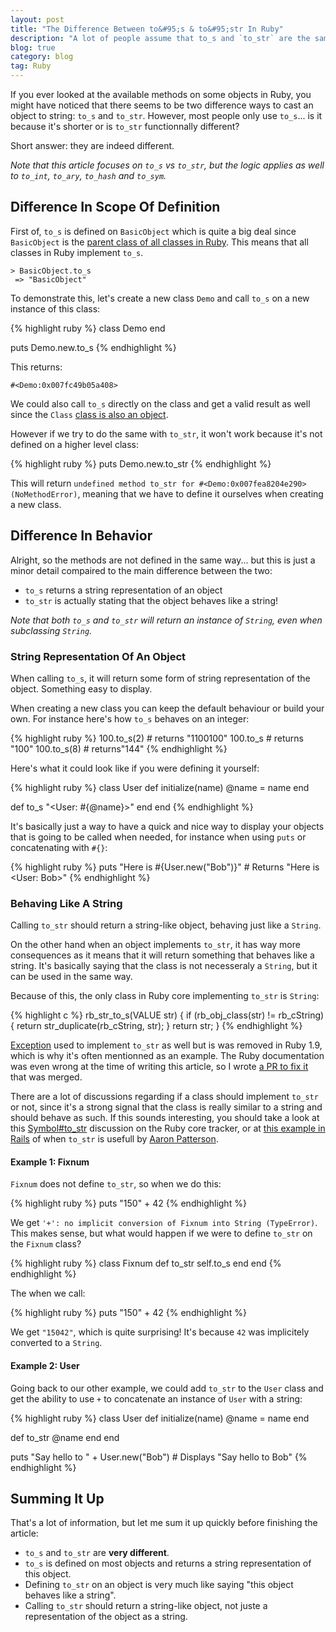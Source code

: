 ```yaml
---
layout: post
title: "The Difference Between to&#95;s & to&#95;str In Ruby"
description: "A lot of people assume that to_s and `to_str` are the same methods, but the difference between them is actually quite major."
blog: true
category: blog
tag: Ruby
---
```


If you ever looked at the available methods on some objects in Ruby, you might have noticed that there seems to be two difference ways to cast an object to string: `to_s` and `to_str`. However, most people only use `to_s`... is it because it's shorter or is `to_str` functionnally different?

Short answer: they are indeed different.

_Note that this article focuses on `to_s` vs  `to_str`, but the logic applies as well to `to_int`, `to_ary`, `to_hash` and `to_sym`._

## Difference In Scope Of Definition

First of, `to_s` is defined on `BasicObject` which is quite a big deal since `BasicObject` is the [parent class of all classes in Ruby][1]. This means that all classes in Ruby implement `to_s`. 

	> BasicObject.to_s
	 => "BasicObject"

To demonstrate this, let's create a new class `Demo` and call `to_s` on a new instance of this class:

{% highlight ruby %}
class Demo
end

puts Demo.new.to_s
{% endhighlight %}

This returns:

	#<Demo:0x007fc49b05a408>

We could also call `to_s` directly on the class and get a valid result as well since the `Class` [class is also an object][2].

However if we try to do the same with `to_str`, it won't work because it's not defined on a higher level class:

{% highlight ruby %}
puts Demo.new.to_str
{% endhighlight %}

This will return `undefined method to_str for #<Demo:0x007fea8204e290> (NoMethodError)`, meaning that we have to define it ourselves when creating a new class.

## Difference In Behavior

Alright, so the methods are not defined in the same way... but this is just a minor detail compaired to the main difference between the two: 

- `to_s` returns a string representation of an object
- `to_str` is actually stating that the object behaves like a string!

_Note that both `to_s` and `to_str` will return an instance of `String`, even when subclassing `String`._

### String Representation Of An Object

When calling `to_s`, it will return some form of string representation of the object. Something easy to display.

When creating a new class you can keep the default behaviour or build your own. For instance here's how `to_s` behaves on an integer:

{% highlight ruby %}
100.to_s(2) # returns "1100100"
100.to_s # returns "100"
100.to_s(8) # returns"144"
{% endhighlight %}

Here's what it could look like if you were defining it yourself:

{% highlight ruby %}
class User
  def initialize(name)
   @name = name
  end

  def to_s
   "<User: #{@name}>"
  end
end
{% endhighlight %}

It's basically just a way to have a quick and nice way to display your objects that is going to be called when needed, for instance when using `puts` or concatenating with  `#{}`:

{% highlight ruby %}
puts "Here is #{User.new("Bob")}" # Returns "Here is <User: Bob>"
{% endhighlight %}

### Behaving Like A String

Calling `to_str` should return a string-like object, behaving just like a `String`.

On the other hand when an object implements `to_str`, it has way more consequences as it means that it will return something that behaves like a string. It's basically saying that the class is not necesseraly a `String`, but it can be used in the same way. 


Because of this, the only class in Ruby core implementing `to_str` is `String`:

{% highlight c %}
rb_str_to_s(VALUE str)
{
 if (rb_obj_class(str) != rb_cString) {
    return str_duplicate(rb_cString, str);
 }
 return str;
}
{% endhighlight %}

[Exception][3] used to implement `to_str` as well but is was removed in Ruby 1.9, which is why it's often mentionned as an example. The Ruby documentation was even wrong at the time of writing this article, so I wrote [a PR to fix it][4] that was merged.

There are a lot of discussions regarding if a class should implement `to_str` or not,  since it's a strong signal that the class is really similar to a string and should behave as such. If this sounds interesting, you should take a look at this [Symbol#to_str][5] discussion on the Ruby core tracker, or at [this example in Rails][6] of when `to_str` is usefull by [Aaron Patterson][7].

#### Example 1: Fixnum

`Fixnum` does not define `to_str`, so when we do this:

{% highlight ruby %}
puts "150" + 42
{% endhighlight %}

We get `'+': no implicit conversion of Fixnum into String (TypeError)`. This makes sense, but what would happen if we were to define `to_str` on the `Fixnum` class?

{% highlight ruby %}
class Fixnum
  def to_str
   self.to_s
  end
end
 {% endhighlight %}

The when we call:

{% highlight ruby %}
puts "150" + 42
{% endhighlight %}

We get `"15042"`, which is quite surprising! It's because `42` was implicitely converted to a `String`.

#### Example 2: User

Going back to our other example, we could add `to_str`  to the `User` class and get the ability to use `+` to concatenate an instance of `User` with a string:

{% highlight ruby %}
class User
  def initialize(name)
   @name = name
  end

  def to_str
   @name
  end
end

puts "Say hello to " + User.new("Bob") # Displays "Say hello to Bob"
{% endhighlight %}

## Summing It Up

That's a lot of information, but let me sum it up quickly before finishing the article:

- `to_s` and `to_str` are **very different**.
- `to_s` is defined on most objects and returns a string representation of this object.
- Defining `to_str` on an object is very much like saying "this object behaves like a string".
- Calling `to_str` should return a string-like object, not juste a representation of the object as a string.


[1]:	https://ruby-doc.org/core-2.2.0/BasicObject.html
[2]:	https://ruby-doc.org/core-2.2.0/Class.html
[3]:	http://apidock.com/ruby/Exception/to_str
[4]:	https://github.com/ruby/ruby/pull/1517
[5]:	https://bugs.ruby-lang.org/issues/7849
[6]:	https://github.com/rails/rails/commit/188cc90af9b29d5520564af7bd7bbcdc647953ca
[7]:	https://twitter.com/tenderlove